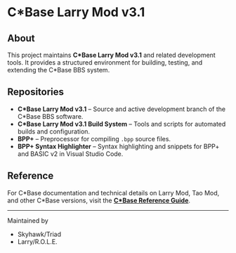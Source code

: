 # C\*Base Larry Mod v3.1

## About
This project maintains **C\*Base Larry Mod v3.1** and related development tools. It provides a structured environment for building, testing, and extending the C\*Base BBS system.

## Repositories

- **C\*Base Larry Mod v3.1** – Source and active development branch of the C\*Base BBS software.  
- **C\*Base Larry Mod v3.1 Build System** – Tools and scripts for automated builds and configuration.  
- **BPP+** – Preprocessor for compiling `.bpp` source files.  
- **BPP+ Syntax Highlighter** – Syntax highlighting and snippets for BPP+ and BASIC v2 in Visual Studio Code.

## Reference
For C\*Base documentation and technical details on Larry Mod, Tao Mod, and other C*Base versions, visit the **[C\*Base Reference Guide](https://cbasereferenceguide.github.io)**.

---

Maintained by  
- Skyhawk/Triad  
- Larry/R.O.L.E.
